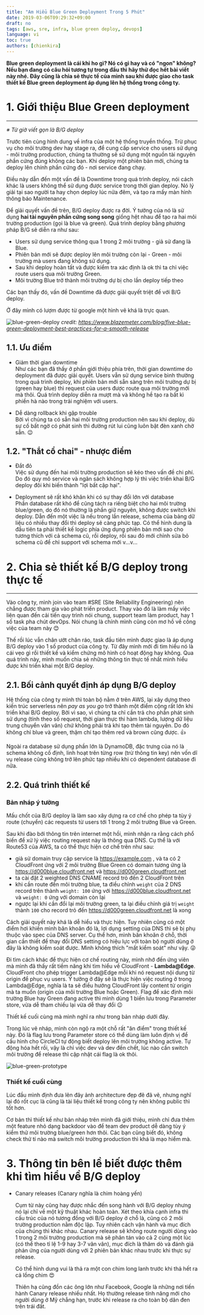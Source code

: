 ```yaml
---
title: "Am Hiểu Blue Green Deployment Trong 5 Phút"
date: 2019-03-06T09:29:32+09:00
draft: no
tags: [aws, sre, infra, blue green deploy, devops]
language: vi
toc: true
authors: [chienkira]
---
```


**Blue green deployment là cái khỉ ho gì? Nó có gì hay và có "ngon" không?**
**Nếu bạn đang có câu hỏi tương tự trong đầu thì hãy thử đọc hết bài viết này nhé. Đây cũng là chia sẻ thực tế của mình sau khi được giao cho task thiết kế Blue green deployment áp dụng lên hệ thống trong công ty.**

# 1. Giới thiệu Blue Green deployment
---
  *※ Từ giờ viết gọn là B/G deploy*

Trước tiên cùng hình dung về infra của một hệ thống truyền thống. Trừ phục vụ cho môi trường dev hay stage ra, để cung cấp service cho users sử dụng - môi trường production, chúng ta thường sẽ sử dụng một nguồn tài nguyên phần cứng đúng không các bạn. Khi deploy một phiên bản mới, chúng ta deploy lên chính phần cứng đó - nơi service đang chạy.

Điều này dẫn đến một vấn đề là Downtime trong quá trình deploy, nói cách khác là users không thể sử dụng được service trong thời gian deploy. Nó lý giải tại sao người ta hay chọn deploy lúc nửa đêm, và tạo ra mấy màn hình thông báo Maintenance.

Để giải quyết vấn đề trên, B/G deploy được ra đời. Ý tưởng của nó là sử dụng **hai tài nguyên phần cứng song song** giống hệt nhau để tạo ra hai môi trường production (gọi là blue và green). Quá trình deploy bằng phương pháp B/G sẽ diễn ra như sau:

* Users sử dụng service thông qua 1 trong 2 môi trường - giả sử đang là Blue.
* Phiên bản mới sẽ được deploy lên môi trường còn lại - Green - môi trường mà users đang không sử dụng.
* Sau khi deploy hoàn tất và được kiểm tra xác định là ok thì ta chỉ việc route users qua môi trường Green.
* Môi trường Blue trở thành môi trường dự bị cho lần deploy tiếp theo

Các bạn thấy đó, vấn đề Downtime đã được giải quyết triệt để với B/G deploy.

Ở đây mình có lượm được từ google một hình vẽ khá là trực quan.

![blue-green-deploy](/blog/images/bluegreen_deploy1.png)
*credit: https://www.blazemeter.com/blog/five-blue-green-deployment-best-practices-for-a-smooth-release*

## 1.1. Ưu điểm

* Giảm thời gian downtime  
  Như các bạn đã thấy ở phần giới thiệu phía trên, thời gian downtime do deployment đã được giải quyết. Users vẫn sử dụng service bình thường trong quá trình deploy, khi phiên bản mới sẵn sàng trên môi trường dự bị (green hay blue) thì request của users được route qua môi trường mới mà thôi. Quá trình deploy diễn ra mượt mà và không hề tạo ra bất kì phiền hà nào trong trải nghiệm với users.

* Dễ dàng rollback khi gặp trouble  
  Bời vì chúng ta có sẵn hai môi trường production nên sau khi deploy, dù sự cố bất ngờ có phát sinh thì đường rút lui cũng luôn bật đèn xanh chờ sẵn. :wink:

## 1.2. "Thắt cổ chai" - nhược điểm

* Đắt đỏ  
  Việc sử dụng đến hai môi trường production sẽ kéo theo vấn đề chi phí. Do đó quy mô service và ngân sách không hợp lý thì việc triển khai B/G deploy đôi khi biến thành "lợi bất cập hại".

* Deployment sẽ rất khó khăn khi có sự thay đổi lớn với database  
  Phần database rất khó để cũng tách ra riêng biệt cho hai môi trường blue/green, do đó nó thường là phần giữ nguyên, không được switch khi deploy. Dẫn đến một việc là nếu trong lần release, schema của bảng dữ liệu có nhiều thay đổi thì deploy sẽ càng phức tạp. Có thể hình dung là đầu tiên ta phải thiết kế logic phía ứng dụng phiên bản mới sao cho tương thích với cả schema cũ, rồi deploy, rồi sau đó mới chỉnh sửa bỏ schema cũ để chỉ support với schema mới v...v...

# 2. Chia sẻ thiết kế B/G deploy trong thực tế
---

Vào công ty, mình join vào team #SRE (Site Reliability Engineering) nên chẳng được tham gia vào phát triển product. Thay vào đó là làm mấy việc liên quan đến cải tiến quy trình nói chung, support team làm product, hay 1 số task pha chút devOps. Nói chung là chính mình cũng còn mơ hồ về công việc của team này :blush:

Thế rồi lúc vẫn chân ướt chân ráo, task đầu tiên mình được giao là áp dụng B/G deploy vào 1 số product của công ty. Từ đây mình mới đi tìm hiểu nó là cái vẹo gì rồi thiết kế và kiểm chứng mô hình có hoạt động hay không. Qua quá trình này, mình muốn chia sẻ những thông tin thực tế nhất mình hiểu được khi triển khai một B/G deploy.

## 2.1. Bối cảnh quyết định áp dụng B/G deploy

Hệ thống của công ty mình thì toàn bộ nằm ở trên AWS, lại xây dựng theo kiến trúc serverless nên *pay as you go* trở thành một điểm cộng rất lớn khi triển khai B/G deploy. Bởi vì sao, vì chúng ta chỉ cần trả cho phần phát sinh sử dụng (tính theo số request, thời gian thực thi hàm lambda, lượng dữ liệu trung chuyển vân vân) chứ không phải trả khi tạo thêm tài nguyên. Do đó không chỉ blue và green, thậm chí tạo thêm red và brown cũng được. :thumbsup:

Ngoài ra database sử dụng phần lớn là DynamoDB, đặc trưng của nó là schema không cố định, linh hoạt trên từng row (trừ thông tin key) nên vốn dĩ vụ release cũng không trở lên phức tạp nhiều khi có dependent database đi nữa.

## 2.2. Quá trình thiết kế 

### Bản nháp ý tưởng

Mấu chốt của B/G deploy là làm sao xây dựng ra cơ chế cho phép ta tùy ý route (chuyển) các requests từ users tới 1 trong 2 môi trường Blue và Green.

Sau khi đào bới thông tin trên internet một hồi, mình nhận ra rằng cách phổ biến để xử lý việc routing request này là thông qua DNS. Cụ thể là với Route53 của AWS, ta có thể thực hiện cơ chế trên như sau:
- giả sử domain truy cập service là https://example.com , và ta có 2 CloudFront ứng với 2 môi trường Blue Green có domain tương ứng là https://d000blue.cloudfront.net và https://d000green.cloudfront.net
- ta cài đặt 2 weighted DNS CNAME record trỏ đến 2 CloudFront trên
- khi cần route đến môi trường blue, ta điều chỉnh `weight` của 2 DNS record trên thành `weight: 100` ứng với https://d000blue.cloudfront.net và `weight: 0` ứng với domain còn lại
- ngược lại khi cần đổi lại môi trường green, ta lại điều chỉnh giá trị `weight` thành `100` cho record trỏ đến https://d000green.cloudfront.net là xong

Cách giải quyết này khá là dễ hiểu và thực hiện. Tuy nhiên cũng có một điểm hơi khiến mình băn khoăn đó là, lợi dụng setting của DNS thì sẽ bị phụ thuộc vào spec của DNS server. Cụ thể hơn, mình băn khoăn ở chỗ, thời gian cần thiết để thay đổi DNS setting có hiệu lực với toàn bộ người dùng ở đây là không kiểm soát được. Mình không thích "mất kiểm soát" như vậy. :stuck_out_tongue_winking_eye:

Đi tìm cách khác để thực hiện cơ chế routing này, mình nhớ đến ứng viên mà mình đã thấy rất tiềm năng khi tìm hiểu về CloudFront - **Lambda@Edge**. CloudFront cho phép trigger Lambda@Edge mỗi khi nó request nội dung từ origin để phục vụ users. Ý tưởng ở đây sẽ là thực hiện việc routing ở trong Lambda@Edge, nghĩa là ta sẽ điều hướng CloudFront lấy content từ origin mà ta muốn (origin của môi trường Blue hoặc Green). Flag để xác định môi trường Blue hay Green đang active thì mình dùng 1 biến lưu trong Parameter store, vừa dễ tham chiếu lại vừa dễ thay đổi :wink:

Thiết kế cuối cùng mà mình nghĩ ra như trong bản nháp dưới đây.

Trong lúc vẽ nháp, mình còn ngộ ra một chỗ rất "ăn điểm" trong thiết kế này. Đó là flag lưu trong Parameter store có thể dùng làm luôn định vị để cấu hình cho CircleCI tự động biết deploy lên môi trường không active. Tự động hóa hết rồi, vậy là chỉ việc dev và dev đến chết, lúc nào cần switch môi trường để release thì cập nhật cái flag là ok thôi.

![blue-green-prototype](/blog/images/bluegreen_deploy_draft1.jpg)

### Thiết kế cuối cùng

Lúc đầu mình định đưa lên đây ảnh architecture đẹp đẽ đã vẽ, nhưng nghĩ lại đó rốt cục là cũng là tài liệu thiết kế trong công ty nên không public thì tốt hơn.

Cơ bản thì thiết kế như bản nháp trên mình đã giới thiệu, mình chỉ đưa thêm một feature nhỏ dạng backdoor vào để team dev product dễ dàng tùy ý kiểm thử môi trường blue/green hơn thôi. Các bạn cũng biết đó, không check thử tí nào mà switch môi trường production thì khá là mạo hiểm mà.

# 3. Thông tin bên lề biết được thêm khi tìm hiểu về B/G deploy

* Canary releases (Canary nghĩa là chim hoàng yến)

  Cụm từ này cũng hay được nhắc đến song hành với B/G deploy nhưng nó lại chỉ về một kỹ thuật khác hoàn toàn. 
  Xét theo khía cạnh infra thì cấu trúc của nó tương đồng với B/G deploy ở chỗ là, cũng có 2 môi trường production nằm độc lập. Tuy nhiên cách vận hành và mục đích của chúng thì khác nhau. Canary release sẽ không route người dùng vào 1 trong 2 môi trường production mà sẽ phân tán vào cả 2 cùng một lúc (có thể theo tỉ lệ 1-9 hay 3-7 vân vân), mục đích là thăm dò và đánh giá phản ứng của người dùng với 2 phiên bản khác nhau trước khi thực sự release.
  
  Có thể hình dung vui là thả ra một con chim long lanh trước khi thả hết ra cả lồng chim :heart_eyes:

  Thiên hạ cũng đồn các ông lớn như Facebook, Google là những nơi tiến hành Canary release nhiều nhất. Họ thường release tính năng mới cho người dùng ở Mỹ chẳng hạn, trước khi release ra cho toàn bộ dân đen trên trái đất. 

